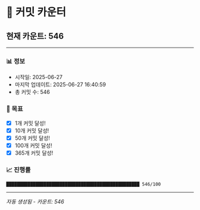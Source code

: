 # 🔢 커밋 카운터

## 현재 카운트: 546

---

### 📊 정보
- 시작일: 2025-06-27
- 마지막 업데이트: 2025-06-27 16:40:59
- 총 커밋 수: 546

### 🎯 목표
- [x] 1개 커밋 달성!
- [x] 10개 커밋 달성!
- [x] 50개 커밋 달성!
- [x] 100개 커밋 달성!
- [x] 365개 커밋 달성!

### 📈 진행률
```
██████████████████████████████████████████████████ 546/100
```

---
*자동 생성됨 - 카운트: 546*
